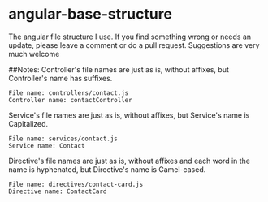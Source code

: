 # angular-base-structure
The angular file structure I use. If you find something wrong or needs an update, please leave a comment or do a pull request. Suggestions are very much welcome

##Notes:
Controller's file names are just as is, without affixes, but Controller's name has suffixes.
```
File name: controllers/contact.js
Controller name: contactController
```
Service's file names are just as is, without affixes, but Service's name is Capitalized.
```
File name: services/contact.js
Service name: Contact
```
Directive's file names are just as is, without affixes and each word in the name is hyphenated, but Directive's name is Camel-cased.
```
File name: directives/contact-card.js
Directive name: ContactCard
```
